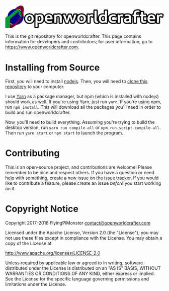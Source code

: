 ![open world crafter](./resources/docs/logos/header.png)

This is the git repository for openworldcrafter. This page contains information
for developers and contributors; for user information, go to
<https://www.openworldcrafter.com>.

# Installing from Source
First, you will need to install [nodejs](https://nodejs.org/en/). Then, you will
need to
[clone this repository](https://git-scm.com/book/en/v2/Git-Basics-Getting-a-Git-Repository)
to your computer.

I use [Yarn](https://yarnpkg.com/en/) as a package manager, but npm (which is
installed with nodejs) should work as well. If you're using Yarn, just run
`yarn`. If you're using npm, run `npm install`. This will download all the
packages you'll need in order to build and run openworldcrafter.

Now, you'll need to build everything. Assuming you're trying to build the
desktop version, run `yarn run compile-all` or `npm run-script compile-all`.
Then run `yarn start` or `npm start` to launch the program.

# Contributing
This is an open-source project, and contributions are welcome! Please remember
to be nice and respect others. If you have a question or need help with
something, create a new issue on
[the issue tracker](https://github.com/openworldcrafter/openworldcrafter/issues). If you would like
to contribute a feature, please create an issue *before* you start working on
it.

# Copyright Notice
Copyright 2017-2018 FlyingPiMonster <contact@openworldcrafter.com>

Licensed under the Apache License, Version 2.0 (the "License");
you may not use these files except in compliance with the License.
You may obtain a copy of the License at

<http://www.apache.org/licenses/LICENSE-2.0>

Unless required by applicable law or agreed to in writing, software
distributed under the License is distributed on an "AS IS" BASIS,
WITHOUT WARRANTIES OR CONDITIONS OF ANY KIND, either express or implied.
See the License for the specific language governing permissions and
limitations under the License.
